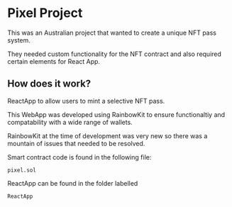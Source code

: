 # Pixel Project

This was an Australian project that wanted to create a unique NFT pass system.

They needed custom functionality for the NFT contract and also required certain elements for React App.


## How does it work?

ReactApp to allow users to mint a selective NFT pass.

This WebApp was developed using RainbowKit to ensure functionaltiy and compatability with a wide range of wallets.

RainbowKit at the time of development was very new so there was a mountain of issues that needed to be resolved.

Smart contract code is found in the following file: 
```
pixel.sol
```

ReactApp can be found in the folder labelled
```
ReactApp
```
